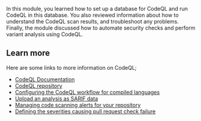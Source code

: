 
In this module, you learned how to set up a database for CodeQL and run CodeQL in this database. You also reviewed information about how to understand the CodeQL scan results, and troubleshoot any problems. Finally, the module discussed how to automate security checks and perform variant analysis using CodeQL. 

## Learn more

Here are some links to more information on CodeQL;

- [CodeQL Documentation](https://codeql.github.com/docs/codeql-overview)
- [CodeQL repository](https://github.com/github/codeql)
- [Configuring the CodeQL workflow for compiled languages](https://docs.github.com/en/code-security/code-scanning/automatically-scanning-your-code-for-vulnerabilities-and-errors/configuring-the-codeql-workflow-for-compiled-languages#about-autobuild-for-codeql)
- [Upload an analysis as SARIF data](https://docs.github.com/en/rest/reference/code-scanning#upload-an-analysis-as-sarif-data)
- [Managing code scanning alerts for your repository](https://docs.github.com/en/code-security/code-scanning/automatically-scanning-your-code-for-vulnerabilities-and-errors/managing-code-scanning-alerts-for-your-repository)
- [Defining the severities causing pull request check failure](https://docs.github.com/en/code-security/secure-coding/configuring-code-scanning#defining-the-severities-causing-pull-request-check-failure)
